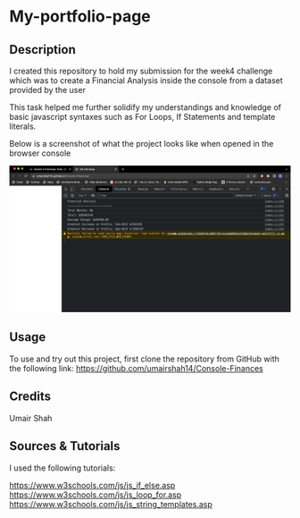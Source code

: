 # My-portfolio-page

## Description
I created this repository to hold my submission for the week4 challenge which was to create a Financial Analysis inside the console from a dataset provided by the user 

This task helped me further solidify my understandings and knowledge of basic javascript syntaxes such as For Loops, If Statements and template literals.

Below is a screenshot of what the project looks like when opened in the browser console

![screenshot of the project](./Screenshot%202022-12-16%20at%2019.59.49.png)

## Usage

To use and try out this project, first clone the repository from GitHub with the following link: https://github.com/umairshah14/Console-Finances


## Credits

Umair Shah

## Sources & Tutorials

I used the following tutorials:

https://www.w3schools.com/js/js_if_else.asp
https://www.w3schools.com/js/js_loop_for.asp
https://www.w3schools.com/js/js_string_templates.asp